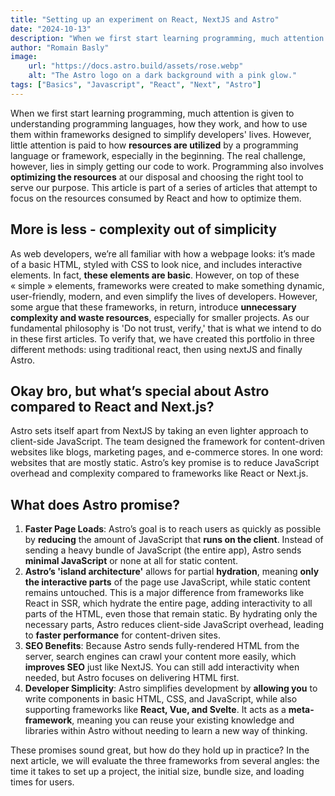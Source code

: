 ```yaml
---
title: "Setting up an experiment on React, NextJS and Astro"
date: "2024-10-13"
description: "When we first start learning programming, much attention is given to understanding programming languages, how they work, and how to use them within frameworks designed to simplify developers' lives. But little is known about how the resources are utilized by a programming language or a framework, (more...)"
author: "Romain Basly"
image:
    url: "https://docs.astro.build/assets/rose.webp"
    alt: "The Astro logo on a dark background with a pink glow."
tags: ["Basics", "Javascript", "React", "Next", "Astro"]
---
```


When we first start learning programming, much attention is given to understanding programming languages, how they work, and how to use them within frameworks designed to simplify developers' lives. However, little attention is paid to how **resources are utilized** by a programming language or framework, especially in the beginning. The real challenge, however, lies in simply getting our code to work. Programming also involves **optimizing the resources** at our disposal and choosing the right tool to serve our purpose. This article is part of a series of articles that attempt to focus on the resources consumed by React and how to optimize them.

## More is less - complexity out of simplicity

As web developers, we’re all familiar with how a webpage looks: it’s made of a basic HTML, styled with CSS to look nice, and includes interactive elements. In fact, **these elements are basic**. However, on top of these « simple » elements, frameworks were created to make something dynamic, user-friendly, modern, and even simplify the lives of developers. However, some argue that these frameworks, in return, introduce **unnecessary complexity and waste resources**, especially for smaller projects. As our fundamental philosophy is 'Do not trust, verify,' that is what we intend to do in these first articles. To verify that, we have created this portfolio in three different methods: using traditional react, then using nextJS and finally Astro.

## Okay bro, but what’s special about Astro compared to React and Next.js?
Astro sets itself apart from NextJS by taking an even lighter approach to client-side JavaScript. The team designed the framework for content-driven websites like blogs, marketing pages, and e-commerce stores. In one word: websites that are mostly static. Astro’s key promise is to reduce JavaScript overhead and complexity compared to frameworks like React or Next.js.

## What does Astro promise?
1. **Faster Page Loads**: Astro’s goal is to reach users as quickly as possible by **reducing** the amount of JavaScript that **runs on the client**. Instead of sending a heavy bundle of JavaScript (the entire app), Astro sends **minimal JavaScript** or none at all for static content.
2. **Astro’s 'island architecture'** allows for partial **hydration**, meaning **only the interactive parts** of the page use JavaScript, while static content remains untouched. This is a major difference from frameworks like React in SSR, which hydrate the entire page, adding interactivity to all parts of the HTML, even those that remain static. By hydrating only the necessary parts, Astro reduces client-side JavaScript overhead, leading to **faster performance** for content-driven sites.
3. **SEO Benefits**: Because Astro sends fully-rendered HTML from the server, search engines can crawl your content more easily, which **improves SEO** just like NextJS. You can still add interactivity when needed, but Astro focuses on delivering HTML first.
4. **Developer Simplicity**: Astro simplifies development by **allowing you** to write components in basic HTML, CSS, and JavaScript, while also supporting frameworks like **React, Vue, and Svelte**. It acts as a **meta-framework**, meaning you can reuse your existing knowledge and libraries within Astro without needing to learn a new way of thinking.

These promises sound great, but how do they hold up in practice? In the next article, we will evaluate the three frameworks from several angles: the time it takes to set up a project, the initial size, bundle size, and loading times for users.